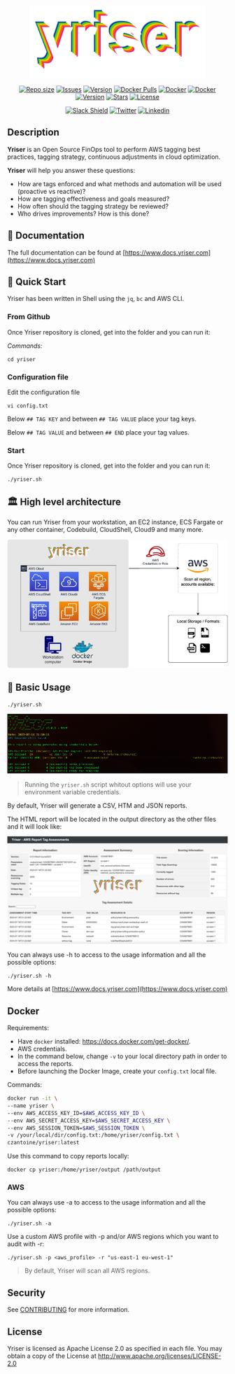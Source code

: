 <p align="center">
  <img alt="Yriser logo" src="file/yriser-logo.png" />
</p>

<p align="center">
	<a href="https://github.com/yris-ops/yriser"><img alt="Repo size" src="https://img.shields.io/github/repo-size/yris-ops/yriser"></a>
  <a href="https://github.com/yris-ops/yriser/issues"><img alt="Issues" src="https://img.shields.io/github/issues/yris-ops/yriser"></a>
  <a href="https://github.com/yris-ops/yriser/releases"><img alt="Version" src="https://img.shields.io/github/v/release/yris-ops/yriser?include_prereleases"></a>
  <a href="https://hub.docker.com/r/czantoine/yriser"><img alt="Docker Pulls" src="https://img.shields.io/docker/pulls/czantoine/yriser"></a>
  <a href="https://hub.docker.com/r/czantoine/yriser"><img alt="Docker" src="https://img.shields.io/docker/cloud/build/czantoine/yriser"></a>
  <a href="https://hub.docker.com/r/czantoine/yriser"><img alt="Docker" src="https://img.shields.io/docker/image-size/czantoine/yriser"></a>
  <a href="https://github.com/yris-ops/yriser/releases"><img alt="Version" src="https://img.shields.io/github/release-date/yris-ops/yriser"></a>
	<a href="https://github.com/yris-ops/yriser"><img alt="Stars" src="https://img.shields.io/github/stars/Yris-ops/yriser"></a>
  <a href="https://github.com/yris-ops/yriser"><img alt="License" src="https://img.shields.io/github/license/yris-ops/yriser"></a>
</p>

<p align="center">
	<a href="https://join.slack.com/t/yrisgroupe/shared_invite/zt-1q51z8dmv-GC0XzUSclzBnUQ0tpKhznw"><img alt="Slack Shield" src="https://img.shields.io/badge/slack-yris-brightgreen.svg?logo=slack"></a>
	<a href="https://twitter.com/cz_antoine"><img alt="Twitter" src="https://img.shields.io/twitter/follow/cz_antoine?style=social"></a>
	<a href="https://www.linkedin.com/in/antoine-cichowicz-837575b1"><img alt="Linkedin" src="https://img.shields.io/badge/-Antoine-blue?style=flat-square&logo=Linkedin&logoColor=white"></a>
</p>

## Description

**Yriser** is an Open Source FinOps tool to perform AWS tagging best practices, tagging strategy, continuous adjustments in cloud optimization.

**Yriser** will help you answer these questions:

* How are tags enforced and what methods and automation will be used (proactive vs reactive)?
* How are tagging effectiveness and goals measured?
* How often should the tagging strategy be reviewed?
* Who drives improvements? How is this done?

## 📃 Documentation

The full documentation can be found at [https://www.docs.yriser.com](https://www.docs.yriser.com)

## 🚀 Quick Start

Yriser has been written in Shell using the `jq`, `bc` and AWS CLI.

### From Github

Once Yriser repository is cloned, get into the folder and you can run it:

*Commands:*

``` shell
cd yriser
```

### Configuration file 

Edit the configuration file 

``` shell
vi config.txt
```

Below `## TAG KEY` and between `## TAG VALUE` place your tag keys. 

Below `## TAG VALUE` and between `## END` place your tag values.

### Start

Once Yriser repository is cloned, get into the folder and you can run it:

``` shell
./yriser.sh
```

## 🏛️ High level architecture

You can run Yriser from your workstation, an EC2 instance, ECS Fargate or any other container, Codebuild, CloudShell, Cloud9 and many more.

![Archi](docs/img/hight-level-architecture.jpg)

## 🏁 Basic Usage

``` shell
./yriser.sh
```

![Short Display Yriser](docs/img/short-display.png)

> Running the `yriser.sh` script whitout options will use your environment variable credentials.

By default, Yriser will generate a CSV, HTM and JSON reports.

The HTML report will be located in the output directory as the other files and it will look like:

![Report output HTML](docs/tutorials/img/output-html.png)

You can always use -h to access to the usage information and all the possible options:

``` shell
./yriser.sh -h
```

More details at [https://www.docs.yriser.com](https://www.docs.yriser.com)

## Docker

Requirements:

* Have `docker` installed: https://docs.docker.com/get-docker/.
* AWS credentials.
* In the command below, change `-v` to your local directory path in order to access the reports.
* Before launching the Docker Image, create your `config.txt` local file.

Commands:

``` bash
docker run -it \
--name yriser \
--env AWS_ACCESS_KEY_ID=$AWS_ACCESS_KEY_ID \
--env AWS_SECRET_ACCESS_KEY=$AWS_SECRET_ACCESS_KEY \
--env AWS_SESSION_TOKEN=$AWS_SESSION_TOKEN \
-v /your/local/dir/config.txt:/home/yriser/config.txt \
czantoine/yriser:latest
```

Use this command to copy reports locally:

```
docker cp yriser:/home/yriser/output /path/output
```

### AWS

You can always use -a to access to the usage information and all the possible options:

``` shell
./yriser.sh -a
```

Use a custom AWS profile with -p and/or AWS regions which you want to audit with -r:

``` shell
./yriser.sh -p <aws_profile> -r "us-east-1 eu-west-1"
```

> By default, Yriser will scan all AWS regions.

## Security

See [CONTRIBUTING](CONTRIBUTING.md#security-issue-notifications) for more information.

## License

Yriser is licensed as Apache License 2.0 as specified in each file. You may obtain a copy of the License at <http://www.apache.org/licenses/LICENSE-2.0>